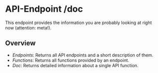 # API-Endpoint /doc

This endpoint provides the information you are probably looking at right now (attention: meta!).

## Overview
*	*Endpoints*: Returns all API endpoints and a short description of them.
*	*Functions*: Returns all functions provided by an endpoint.
*	*Doc*: Returns detailed information about a single API function.